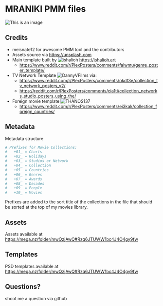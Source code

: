 # MRANIKI PMM files
![This is an image](https://i.imgur.com/5H5tyXm.jpg)


## Credits
 - meisnate12 for awesome PMM tool and the contributors
 - Assets source via https://unsplash.com
 - Main template built by ![ishalioh](https://www.reddit.com/user/ishalioh) https://ishalioh.art 
    - https://www.reddit.com/r/PlexPosters/comments/falwmu/genre_poster_template/
 - TV Network Template ![DannyVFilms](https://www.reddit.com/user/DannyVFilms) via:
    - https://www.reddit.com/r/PlexPosters/comments/okdf3e/collection_tv_network_posters_v2/
    - https://reddit.com/r/PlexPosters/comments/cia1ti/collection_networks_studio_posters_using_the/ 
 - Foreign movie template ![THANOS137](https://www.reddit.com/user/THANOS137)
    - https://www.reddit.com/r/PlexPosters/comments/ej3kak/collection_foreign_countries/


## Metadata

Metadata structure
```yaml
# Prefixes for Movie Collections:
#   +01_ = Charts
#   +02_ = Holidays
#   +03_ = Studios or Network
#   +04_ = Collection
#   +05_ = Countries
#   +06_ = Genres
#   +07_ = Awards
#   +08_ = Decades
#   +09_ = People
#   +10_ = Movies
```
Prefixes are added to the sort title of the collections in the file that should be sorted at the top of my movies library.

## Assets
Assets available at https://mega.nz/folder/mwQzjAwQ#Rzq6JTUWW1bc4J4O4gy9fw

## Templates

PSD templates available at https://mega.nz/folder/mwQzjAwQ#Rzq6JTUWW1bc4J4O4gy9fw




## Questions?
shoot me a question via github
